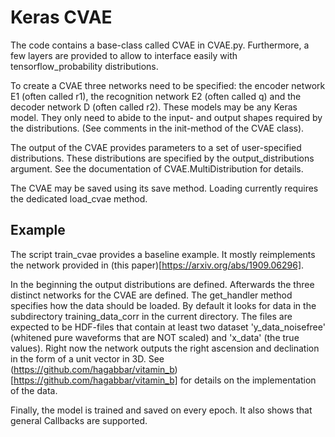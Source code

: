 # Keras CVAE

The code contains a base-class called CVAE in CVAE.py. Furthermore,
a few layers are provided to allow to interface easily with
tensorflow_probability distributions.

To create a CVAE three networks need to be specified: the encoder
network E1 (often called r1), the recognition network E2 (often called
q) and the decoder network D (often called r2). These models may be any
Keras model. They only need to abide to the input- and output shapes
required by the distributions. (See comments in the init-method of the
CVAE class).

The output of the CVAE provides parameters to a set of user-specified
distributions. These distributions are specified by the
output_distributions argument. See the documentation of
CVAE.MultiDistribution for details.

The CVAE may be saved using its save method. Loading currently requires
the dedicated load_cvae method.

## Example
The script train_cvae provides a baseline example. It mostly
reimplements the network provided in (this paper)[https://arxiv.org/abs/1909.06296].

In the beginning the output distributions are defined. Afterwards the
three distinct networks for the CVAE are defined. The get_handler method
specifies how the data should be loaded. By default it looks for data
in the subdirectory training_data_corr in the current directory. The
files are expected to be HDF-files that contain at least two dataset 
'y_data_noisefree' (whitened pure waveforms that are NOT scaled) and
'x_data' (the true values). Right now the network outputs the
right ascension and declination in the form of a unit vector in 3D. See
(https://github.com/hagabbar/vitamin_b)[https://github.com/hagabbar/vitamin_b]
for details on the implementation of the data.

Finally, the model is trained and saved on every epoch. It also shows
that general Callbacks are supported.
